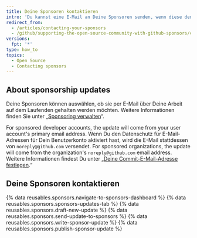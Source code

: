 ```yaml
---
title: Deine Sponsoren kontaktieren
intro: 'Du kannst eine E-Mail an Deine Sponsoren senden, wenn diese den Erhalt von Aktualisierungen zu Deiner Arbeit abonniert haben.'
redirect_from:
  - /articles/contacting-your-sponsors
  - /github/supporting-the-open-source-community-with-github-sponsors/contacting-your-sponsors
versions:
  fpt: '*'
type: how_to
topics:
  - Open Source
  - Contacting sponsors
---
```


## About sponsorship updates

Deine Sponsoren können auswählen, ob sie per E-Mail über Deine Arbeit auf dem Laufenden gehalten werden möchten. Weitere Informationen finden Sie unter „[Sponsoring verwalten](/sponsors/sponsoring-open-source-contributors/managing-your-sponsorship)“.

For sponsored developer accounts, the update will come from your user account's primary email address. Wenn Du den Datenschutz für E-Mail-Adressen für Dein Benutzerkonto aktiviert hast, wird die E-Mail stattdessen von `noreply@github.com` versendet. For sponsored organizations, the update will come from the organization's `noreply@github.com` email address. Weitere Informationen findest Du unter „[Deine Commit-E-Mail-Adresse festlegen](/articles/setting-your-commit-email-address).“

## Deine Sponsoren kontaktieren

{% data reusables.sponsors.navigate-to-sponsors-dashboard %}
{% data reusables.sponsors.sponsors-updates-tab %}
{% data reusables.sponsors.draft-new-update %}
{% data reusables.sponsors.send-update-to-sponsors %}
{% data reusables.sponsors.write-sponsor-update %}
{% data reusables.sponsors.publish-sponsor-update %}
